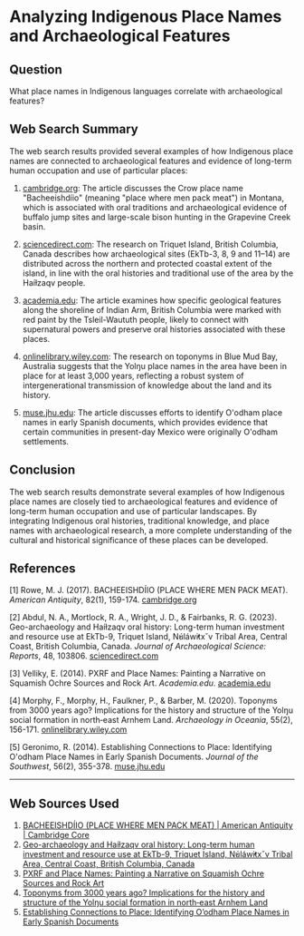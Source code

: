 # Analyzing Indigenous Place Names and Archaeological Features

## Question
What place names in Indigenous languages correlate with archaeological features?

## Web Search Summary
The web search results provided several examples of how Indigenous place names are connected to archaeological features and evidence of long-term human occupation and use of particular places:

1. [cambridge.org](https://www.cambridge.org/core/journals/american-antiquity/article/abs/bacheeishdiio-place-where-men-pack-meat/F4E2964AFE875BE4B0F1C7BC0B52769E): The article discusses the Crow place name "Bacheeishdíio" (meaning "place where men pack meat") in Montana, which is associated with oral traditions and archaeological evidence of buffalo jump sites and large-scale bison hunting in the Grapevine Creek basin.

2. [sciencedirect.com](https://www.sciencedirect.com/science/article/pii/S2352409X23000597): The research on Triquet Island, British Columbia, Canada describes how archaeological sites (EkTb-3, 8, 9 and 11–14) are distributed across the northern and protected coastal extent of the island, in line with the oral histories and traditional use of the area by the Haíɫzaqv people.

3. [academia.edu](https://www.academia.edu/6904192/PXRF_and_Place_Names_Painting_a_Narrative_on_Squamish_Ochre_Sources_and_Rock_Art): The article examines how specific geological features along the shoreline of Indian Arm, British Columbia were marked with red paint by the Tsleil-Waututh people, likely to connect with supernatural powers and preserve oral histories associated with these places.

4. [onlinelibrary.wiley.com](https://onlinelibrary.wiley.com/doi/10.1002/arco.5213): The research on toponyms in Blue Mud Bay, Australia suggests that the Yolŋu place names in the area have been in place for at least 3,000 years, reflecting a robust system of intergenerational transmission of knowledge about the land and its history.

5. [muse.jhu.edu](http://muse.jhu.edu/content/crossref/journals/journal_of_the_southwest/v056/56.2.geronimo.html): The article discusses efforts to identify O'odham place names in early Spanish documents, which provides evidence that certain communities in present-day Mexico were originally O'odham settlements.

## Conclusion
The web search results demonstrate several examples of how Indigenous place names are closely tied to archaeological features and evidence of long-term human occupation and use of particular landscapes. By integrating Indigenous oral histories, traditional knowledge, and place names with archaeological research, a more complete understanding of the cultural and historical significance of these places can be developed.

## References
[1] Rowe, M. J. (2017). BACHEEISHDÍIO (PLACE WHERE MEN PACK MEAT). *American Antiquity*, 82(1), 159-174. [cambridge.org](https://www.cambridge.org/core/journals/american-antiquity/article/abs/bacheeishdiio-place-where-men-pack-meat/F4E2964AFE875BE4B0F1C7BC0B52769E)

[2] Abdul, N. A., Mortlock, R. A., Wright, J. D., & Fairbanks, R. G. (2023). Geo-archaeology and Haíɫzaqv oral history: Long-term human investment and resource use at EkTb-9, Triquet Island, N̓úláw̓itxˇv Tribal Area, Central Coast, British Columbia, Canada. *Journal of Archaeological Science: Reports*, 48, 103806. [sciencedirect.com](https://www.sciencedirect.com/science/article/pii/S2352409X23000597)

[3] Velliky, E. (2014). PXRF and Place Names: Painting a Narrative on Squamish Ochre Sources and Rock Art. *Academia.edu*. [academia.edu](https://www.academia.edu/6904192/PXRF_and_Place_Names_Painting_a_Narrative_on_Squamish_Ochre_Sources_and_Rock_Art)

[4] Morphy, F., Morphy, H., Faulkner, P., & Barber, M. (2020). Toponyms from 3000 years ago? Implications for the history and structure of the Yolŋu social formation in north‐east Arnhem Land. *Archaeology in Oceania*, 55(2), 156-171. [onlinelibrary.wiley.com](https://onlinelibrary.wiley.com/doi/10.1002/arco.5213)

[5] Geronimo, R. (2014). Establishing Connections to Place: Identifying O'odham Place Names in Early Spanish Documents. *Journal of the Southwest*, 56(2), 355-378. [muse.jhu.edu](http://muse.jhu.edu/content/crossref/journals/journal_of_the_southwest/v056/56.2.geronimo.html)

---
## Web Sources Used

1. [BACHEEISHDÍIO (PLACE WHERE MEN PACK MEAT) | American Antiquity | Cambridge Core](https://www.cambridge.org/core/journals/american-antiquity/article/abs/bacheeishdiio-place-where-men-pack-meat/F4E2964AFE875BE4B0F1C7BC0B52769E)
2. [Geo-archaeology and Haíɫzaqv oral history: Long-term human investment and resource use at EkTb-9, Triquet Island, N̓úláw̓itxˇv Tribal Area, Central Coast, British Columbia, Canada](https://www.sciencedirect.com/science/article/pii/S2352409X23000597)
3. [PXRF and Place Names: Painting a Narrative on Squamish Ochre Sources and Rock Art](https://www.academia.edu/6904192/PXRF_and_Place_Names_Painting_a_Narrative_on_Squamish_Ochre_Sources_and_Rock_Art)
4. [Toponyms from 3000 years ago? Implications for the history and structure of the Yolŋu social formation in north‐east Arnhem Land](https://onlinelibrary.wiley.com/doi/10.1002/arco.5213)
5. [Establishing Connections to Place: Identifying O’odham Place Names in Early Spanish Documents](http://muse.jhu.edu/content/crossref/journals/journal_of_the_southwest/v056/56.2.geronimo.html)

